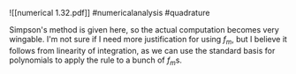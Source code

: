 ![[numerical 1.32.pdf]] #numericalanalysis #quadrature

Simpson's method is given here, so the actual computation becomes very wingable. I'm not sure if I need more justification for using $f_m$, but I believe it follows from linearity of integration, as we can use the standard basis for polynomials to apply the rule to a bunch of $f_m$s.
